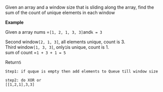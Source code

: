 Given an array and a window size that is sliding along the array, find the sum of the count of unique elements in each window

**Example**

Given a array nums =`[1, 2, 1, 3, 3]`and`k = 3`



Second window`[2, 1, 3]`, all elements unique, count is 3.  
Third window`[1, 3, 3]`, only`1`is unique, count is 1.  
sum of count =`1 + 3 + 1 = 5`

Return`5`

```
Step1: if quque is empty then add elements to Queue till window size

step2: do XOR or 
[[1,2,1],3,3]

```



